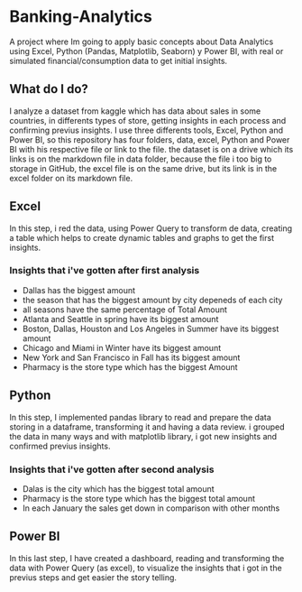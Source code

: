 # Banking-Analytics
A project where Im going to apply basic concepts about Data Analytics using Excel, Python (Pandas, Matplotlib, Seaborn) y Power BI, with real or simulated financial/consumption data to get initial insights.

## What do I do?
I analyze a dataset from kaggle which has data about sales in some countries, in differents types of store, getting insights in each process and confirming previus insights.
I use three differents tools, Excel, Python and Power BI, so this repository has four folders, data, excel, Python and  Power BI with his respective file or link to the file.
the dataset is on a drive which its links is on the markdown file in data folder, because the file i too big to storage in GitHub,
the excel file is on the same drive, but its link is in the excel folder on its markdown file.


## Excel
In this step, i red the data, using Power Query to transform de data, creating a table which helps to create dynamic tables and graphs to get the first insights.
### Insights that i've gotten after first analysis
* Dallas has the biggest amount
* the season that has the biggest amount by city depeneds of each city
* all seasons have the same percentage of Total Amount
* Atlanta and Seattle in spring have its biggest amount
* Boston, Dallas, Houston and Los Angeles in Summer have its biggest amount
* Chicago and Miami in Winter have its biggest amount
* New York and San Francisco in Fall has its biggest amount
* Pharmacy is the store type which has the biggest Amount

## Python
In this step, I implemented pandas library to read and prepare the data storing in a dataframe, transforming it and having a data review.
i grouped the data in many ways and with matplotlib library, i got new insights and confirmed previus insights.
### Insights that i've gotten after second analysis
* Dalas is the city which has the biggest total amount
* Pharmacy is the store type which has the biggest total amount
* In each January the sales get down in comparison with other months

## Power BI
In this last step, I have created a dashboard, reading and transforming the data with Power Query (as excel), to visualize the insights that i got in the previus steps and get easier the story telling.